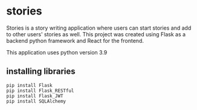 # stories

Stories is a story writing application where users can start stories and add to other users' stories as well. This project was created using Flask as a backend python framework and React for the frontend.

This application uses python version 3.9

## installing libraries

```
pip install Flask
pip install Flask_RESTful
pip install Flask_JWT
pip install SQLAlchemy
```
